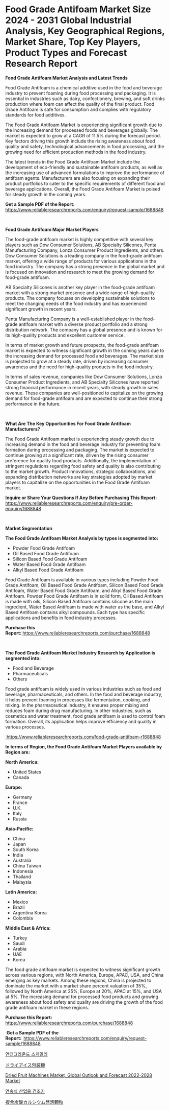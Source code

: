 <p><h1>Food Grade Antifoam Market Size 2024 - 2031 Global Industrial Analysis, Key Geographical Regions, Market Share, Top Key Players, Product Types and Forecast Research Report</h1></p><p><strong>Food Grade Antifoam Market Analysis and Latest Trends</strong></p>
<p><p>Food Grade Antifoam is a chemical additive used in the food and beverage industry to prevent foaming during food processing and packaging. It is essential in industries such as dairy, confectionery, brewing, and soft drinks production where foam can affect the quality of the final product. Food Grade Antifoam is safe for consumption and complies with regulatory standards for food additives.</p><p>The Food Grade Antifoam Market is experiencing significant growth due to the increasing demand for processed foods and beverages globally. The market is expected to grow at a CAGR of 11.5% during the forecast period. Key factors driving this growth include the rising awareness about food quality and safety, technological advancements in food processing, and the growing need for efficient production methods in the food industry.</p><p>The latest trends in the Food Grade Antifoam Market include the development of eco-friendly and sustainable antifoam products, as well as the increasing use of advanced formulations to improve the performance of antifoam agents. Manufacturers are also focusing on expanding their product portfolios to cater to the specific requirements of different food and beverage applications. Overall, the Food Grade Antifoam Market is poised for steady growth in the coming years.</p></p>
<p><strong>Get a Sample PDF of the Report:&nbsp;</strong> <a href="https://www.reliableresearchreports.com/enquiry/request-sample/1688848">https://www.reliableresearchreports.com/enquiry/request-sample/1688848</a></p>
<p>&nbsp;</p>
<p><strong>Food Grade Antifoam Major Market Players</strong></p>
<p><p>The food-grade antifoam market is highly competitive with several key players such as Dow Consumer Solutions, AB Specialty Silicones, Penta Manufacturing Company, Lonza Consumer Product Ingredients, and others. Dow Consumer Solutions is a leading company in the food-grade antifoam market, offering a wide range of products for various applications in the food industry. The company has a strong presence in the global market and is focused on innovation and research to meet the growing demand for food-grade antifoam.</p><p>AB Specialty Silicones is another key player in the food-grade antifoam market with a strong market presence and a wide range of high-quality products. The company focuses on developing sustainable solutions to meet the changing needs of the food industry and has experienced significant growth in recent years.</p><p>Penta Manufacturing Company is a well-established player in the food-grade antifoam market with a diverse product portfolio and a strong distribution network. The company has a global presence and is known for its high-quality products and excellent customer service.</p><p>In terms of market growth and future prospects, the food-grade antifoam market is expected to witness significant growth in the coming years due to the increasing demand for processed food and beverages. The market size is projected to grow at a steady rate, driven by increasing consumer awareness and the need for high-quality products in the food industry.</p><p>In terms of sales revenue, companies like Dow Consumer Solutions, Lonza Consumer Product Ingredients, and AB Specialty Silicones have reported strong financial performance in recent years, with steady growth in sales revenue. These companies are well-positioned to capitalize on the growing demand for food-grade antifoam and are expected to continue their strong performance in the future.</p></p>
<p>&nbsp;</p>
<p><strong>What Are The Key Opportunities For Food Grade Antifoam Manufacturers?</strong></p>
<p><p>The Food Grade Antifoam market is experiencing steady growth due to increasing demand in the food and beverage industry for preventing foam formation during processing and packaging. The market is expected to continue growing at a significant rate, driven by the rising consumer preference for quality food products. Additionally, the implementation of stringent regulations regarding food safety and quality is also contributing to the market growth. Product innovations, strategic collaborations, and expanding distribution networks are key strategies adopted by market players to capitalize on the opportunities in the Food Grade Antifoam market.</p></p>
<p><strong>Inquire or Share Your Questions If Any Before Purchasing This Report:</strong> <a href="https://www.reliableresearchreports.com/enquiry/pre-order-enquiry/1688848">https://www.reliableresearchreports.com/enquiry/pre-order-enquiry/1688848</a></p>
<p>&nbsp;</p>
<p><strong>Market Segmentation</strong></p>
<p><strong>The Food Grade Antifoam Market Analysis by types is segmented into:</strong></p>
<p><ul><li>Powder Food Grade Antifoam</li><li>Oil Based Food Grade Antifoam</li><li>Silicon Based Food Grade Antifoam</li><li>Water Based Food Grade Antifoam</li><li>Alkyl Based Food Grade Antifoam</li></ul></p>
<p><p>Food Grade Antifoam is available in various types including Powder Food Grade Antifoam, Oil Based Food Grade Antifoam, Silicon Based Food Grade Antifoam, Water Based Food Grade Antifoam, and Alkyl Based Food Grade Antifoam. Powder Food Grade Antifoam is in solid form, Oil Based Antifoam is made with oils, Silicon Based Antifoam contains silicone as the main ingredient, Water Based Antifoam is made with water as the base, and Alkyl Based Antifoam contains alkyl compounds. Each type has specific applications and benefits in food industry processes.</p></p>
<p><strong>Purchase this Report:&nbsp;</strong><a href="https://www.reliableresearchreports.com/purchase/1688848">https://www.reliableresearchreports.com/purchase/1688848</a></p>
<p>&nbsp;</p>
<p><strong>The Food Grade Antifoam Market Industry Research by Application is segmented into:</strong></p>
<p><ul><li>Food and Beverage</li><li>Pharmaceuticals</li><li>Others</li></ul></p>
<p><p>Food grade antifoam is widely used in various industries such as food and beverage, pharmaceuticals, and others. In the food and beverage industry, it helps prevent foaming in processes like fermentation, cooking, and mixing. In the pharmaceutical industry, it ensures proper mixing and reduces foam during drug manufacturing. In other industries, such as cosmetics and water treatment, food grade antifoam is used to control foam formation. Overall, its application helps improve efficiency and quality in various processes.</p></p>
<p><a href="https://www.reliableresearchreports.com/food-grade-antifoam-r1688848">&nbsp;https://www.reliableresearchreports.com/food-grade-antifoam-r1688848</a></p>
<p><strong>In terms of Region, the Food Grade Antifoam Market Players available by Region are:</strong></p>
<p>
    <p> <strong> North America: </strong>
        <ul>
            <li>United States</li>
            <li>Canada</li>
        </ul>
        </p> 
    <p> <strong> Europe: </strong>
        <ul>
            <li>Germany</li>
            <li>France</li>
            <li>U.K.</li>
            <li>Italy</li>
            <li>Russia</li>
        </ul>
        </p> 
    <p> <strong> Asia-Pacific: </strong>
        <ul>
            <li>China</li>
            <li>Japan</li>
            <li>South Korea</li>
            <li>India</li>
            <li>Australia</li>
            <li>China Taiwan</li>
            <li>Indonesia</li>
            <li>Thailand</li>
            <li>Malaysia</li>
        </ul>
        </p> 
    <p> <strong> Latin America: </strong>
        <ul>
            <li>Mexico</li>
            <li>Brazil</li>
            <li>Argentina Korea</li>
            <li>Colombia</li>
        </ul>
        </p> 
    <p> <strong> Middle East & Africa: </strong>
        <ul>
            <li>Turkey</li>
            <li>Saudi</li>
            <li>Arabia</li>
            <li>UAE</li>
            <li>Korea</li>
        </ul>
    </p>
    </p>
<p><p>The food grade antifoam market is expected to witness significant growth across various regions, with North America, Europe, APAC, USA, and China emerging as key markets. Among these regions, China is projected to dominate the market with a market share percent valuation of 35%, followed by North America at 25%, Europe at 20%, APAC at 15%, and USA at 5%. The increasing demand for processed food products and growing awareness about food safety and quality are driving the growth of the food grade antifoam market in these regions.</p></p>
<p><strong>Purchase this Report: </strong><a href="https://www.reliableresearchreports.com/purchase/1688848">https://www.reliableresearchreports.com/purchase/1688848</a></p>
<p>&nbsp;<strong>Get a Sample PDF of the Report:&nbsp;&nbsp;</strong><a href="https://www.reliableresearchreports.com/enquiry/request-sample/1688848">https://www.reliableresearchreports.com/enquiry/request-sample/1688848</a></p>
<p><strong></strong></p>
<p><p><a href="https://medium.com/@tomienow676/%EC%A7%80%ED%95%98-%EC%8B%9C%EC%9E%A5-%EC%A0%90%EC%9C%A0%EC%9C%A8-%EC%A7%84%ED%99%94-%EB%B0%8F-%EC%8B%9C%EC%9E%A5-%EC%84%B1%EC%9E%A5-%ED%8A%B8%EB%A0%8C%EB%93%9C-2024-2031-02321c9878f9">언더그라운드 스케일러</a></p><p><a href="https://medium.com/@josephee58/%E3%83%89%E3%83%A9%E3%82%A4%E3%82%A2%E3%82%A4%E3%82%B9%E5%8C%85%E8%A3%85%E6%A9%9F%E5%B8%82%E5%A0%B4%E3%81%AE%E5%B1%95%E6%9C%9B-%E7%94%A3%E6%A5%AD%E3%81%AE%E6%A6%82%E8%A6%81%E3%81%A8%E4%BA%88%E6%B8%AC-2024%E5%B9%B4%E3%81%8B%E3%82%892031%E5%B9%B4-71f279450f83">ドライアイス包装機</a></p><p><a href="https://www.linkedin.com/pulse/dried-fruit-machines-market-global-outlook-forecast-2022-2028-wbdne">Dried Fruit Machines Market, Global Outlook and Forecast 2022-2028 Market</a></p><p><a href="https://medium.com/@kelsiorphy/%EC%97%B0%EC%86%8D-%ED%98%95%ED%83%9C%EC%9D%98-%EC%82%B0%EC%97%85%EC%9A%A9-%EA%B1%B4%EC%A1%B0%EA%B8%B0-%EC%8B%9C%EC%9E%A5-%EC%84%B1%EA%B3%B5%EC%A0%81%EC%9D%B8-%EB%B9%84%EC%A6%88%EB%8B%88%EC%8A%A4-%EC%A0%84%EB%9E%B5%EC%9D%98-%ED%95%B5%EC%8B%AC-2031%EB%85%84%EA%B9%8C%EC%A7%80%EC%9D%98-%EC%98%88%EC%B8%A1-e7d238bd4592">연속식 산업용 건조기</a></p><p><a href="https://medium.com/@isomgleason2023/%E7%82%AD%E9%85%B8%E3%82%AB%E3%83%AB%E3%82%B7%E3%82%A6%E3%83%A0%E3%82%A8%E3%83%95%E3%82%A7%E3%81%AE%E3%82%A2%E3%82%B0%E3%83%A9%E3%83%B3%E3%83%AB%E3%83%AB%E5%B8%82%E5%A0%B4%E3%81%AE%E8%A6%8F%E6%A8%A1-cagr-%E5%82%BE%E5%90%912024-2030-b6100d2343ba">複合炭酸カルシウム発泡顆粒</a></p></p>